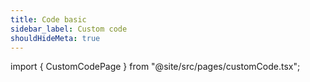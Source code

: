 ```yaml
---
title: Code basic
sidebar_label: Custom code
shouldHideMeta: true
---
```


import { CustomCodePage } from "@site/src/pages/customCode.tsx";

<CustomCodePage/>